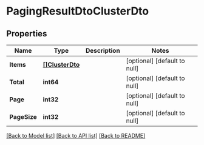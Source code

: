 # PagingResultDtoClusterDto

## Properties
Name | Type | Description | Notes
------------ | ------------- | ------------- | -------------
**Items** | [**[]ClusterDto**](ClusterDto.md) |  | [optional] [default to null]
**Total** | **int64** |  | [optional] [default to null]
**Page** | **int32** |  | [optional] [default to null]
**PageSize** | **int32** |  | [optional] [default to null]

[[Back to Model list]](../README.md#documentation-for-models) [[Back to API list]](../README.md#documentation-for-api-endpoints) [[Back to README]](../README.md)

